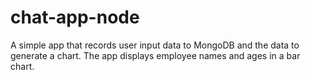 # chat-app-node
A simple app that records user input data to MongoDB and the data to generate a chart. The app displays employee names and ages in a bar chart. 
